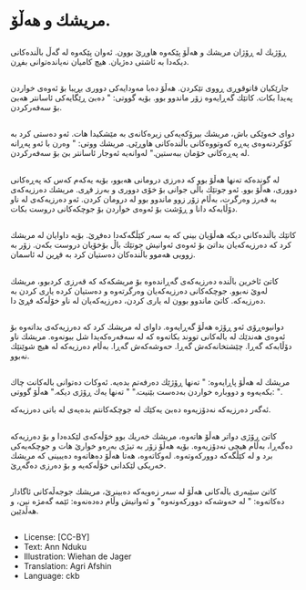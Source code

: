 # مریشك و هەڵۆ.

##
ڕۆژیك لە ڕۆژان مریشك و هەڵۆ پێكەوە هاوڕێ بوون. ئەوان پێكەوە لە گەڵ باڵندەكانی دیكەدا بە ئاشتی دەژیان. هیچ كامیان نەیاندەتوانی بفڕن.

##
جارێكیان قاتوقوڕی ڕووی تێكردن. هەڵۆ دەبا مەودایەكی دووری بڕیبا بۆ ئەوەی خواردن پەیدا بكات. كاتێك گەڕایەوە زۆر ماندوو بوو. بۆیە گووتی: " دەبێ ڕێگایەكی ئاسانتر هەبێ بۆ سەفەركردن.

##
دوای خەوێكی باش، مریشك بیرۆكەیەكی زیرەكانەی بە مێشكیدا هات. ئەو دەستی كرد بە كۆكردنەوەی پەڕە كەوتووەكانی باڵندەكانی هاوڕێی. مریشك ووتی: " وەرن با ئەو پەڕانە لە پەڕەكانی خۆمان ببەستین." لەوانەیە ئەوجار ئاسانتر بێ بۆ سەفەركردن.

##
لە گوندەكە تەنها هەڵۆ بوو كە دەرزی درومانی هەبوو، بۆیە یەكەم كەس كە پەڕەكانی دووری، هەڵۆ بوو. ئەو جوتێك باڵی جوانی بۆ خۆی دووری و بەرز فڕی. مریشك دەرزیەكەی بە قەرز وەرگرت، بەڵام زۆر زوو ماندوو بوو لە درومان كردن. ئەو دەرزیەكەی لە ناو دۆڵابەكە دانا و ڕۆشت بۆ ئەوەی خواردن بۆ جوچكەكانی دروست بكات.

##
كاتێك باڵندەكانی دیكە هەڵۆیان بینی كە بە سەر كێڵگەكەدا دەفڕێ. بۆیە داوایان لە مریشك كرد كە دەرزیەكەیان بداتێ بۆ ئەوەی ئەوانیش جوتێك باڵ بۆخۆیان دروست بكەن. زۆر بە زوویی هەموو باڵندەكان دەستیان كرد بە فڕین لە ئاسمان.

##
كاتێ ئاخرین باڵندە دەرزیەكەی گەڕاندەوە بۆ مریشكەكە كە قەرزی كردبوو، مریشك لەوێ نەبوو. جوچكەكانی دەرزیەكەیان وەرگرتەوە و دەستیان كردە یاری كردن بە دەرزیەكە. كاتێ ماندوو بوون لە یاری كردن، دەرزیەكەیان لە ناو خۆڵەكە فڕێ دا.

##
دوانیوەڕۆی ئەو ڕۆژە هەڵۆ گەڕایەوە. داوای لە مریشك كرد كە دەرزیەكەی بداتەوە بۆ ئەوەی هەندێك لە بالەكانی تووند بكاتەوە كە لە سەفەرەكەیدا شل ببونەوە. مریشك ناو دۆڵابەكە گەڕا. چێشتخانەكەش گەڕا. حەوشەكەش گەڕا. بەڵام دەرزیەكە لە هیچ شوێنێك نەبوو.

##
مریشك لە هەڵۆ پاڕایەوە: " تەنها ڕۆژێك دەرفەتم بدەیە. ئەوكات دەتوانی بالەكانت چاك بكەیەوە و دووبارە خواردن بەدەست بێنیت." " تەنها یەك ڕۆژی دیكە." هەڵۆ گووتی: ".

 ئەگەر دەرزیەكە نەدۆزیەوە دەبێ یەكێك لە جوچكەكانتم بدەیەی لە باتی دەرزیەكە.

##
كاتێ ڕۆژی دواتر هەڵۆ هاتەوە، مریشك خەریك بوو خۆڵەكەی لێكدەدا و بۆ دەرزیەكە دەگەڕا، بەڵام هیچی نەدۆزیەوە. بۆیە هەڵۆ زۆر بە تیژی بەرەو خوارێ هات و جوچكەیەكی برد و لە كێڵگەكە دووركەوتەوە. لەوكاتەوە، هەتا هەڵۆ دەهاتەوە دەیبینی كە مریشك خەریكی لێكدانی خۆڵەكەیە و بۆ دەرزی دەگەڕێ.

##
كاتێ سێبەری باڵەكانی هەڵۆ لە سەر زەویەكە دەبینرێ، مریشك جوجەڵەكانی ئاگادار دەكاتەوە: " لە حەوشەكە دووركەونەوە" و ئەوانیش وڵام دەدەنەوە: ئێمە گەمژە نین، و هەڵدێین.

##
* License: [CC-BY]
* Text: Ann Nduku
* Illustration: Wiehan de Jager
* Translation: Agri Afshin
* Language: ckb
